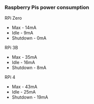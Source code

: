 ### Raspberry Pis power consumption

RPi Zero
- Max - 14mA
- Idle - 9mA
- Shutdown - 0mA

RPi 3B
- Max - 35mA
- Idle - 16mA
- Shutdown - 8mA

RPi 4
- Max - 43mA
- Idle - 25mA
- Shutdown - 19mA

